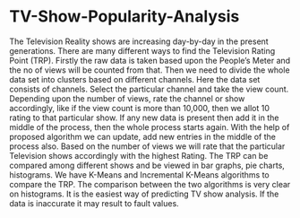 # TV-Show-Popularity-Analysis
The Television Reality shows are increasing day-by-day in the present generations. There are many different ways to find the Television Rating Point (TRP). Firstly the raw data is taken based upon the People’s Meter and the no of views will be counted from that. Then we need to divide the whole data set into clusters based on different channels. Here the data set consists of channels. Select the particular channel and take the view count. Depending upon the number of views, rate the channel or show accordingly, like if the view count is more than 10,000, then we allot 10 rating to that particular show. If any new data is present then add it in the middle of the process, then the whole process starts again. With the help of proposed algorithm we can update, add new entries in the middle of the process also. Based on the number of views we will rate that the particular Television shows accordingly with the highest Rating. The TRP can be compared among different shows and be viewed in bar graphs, pie charts, histograms. We have K-Means and Incremental K-Means algorithms to compare the TRP. The comparison between the two algorithms is very clear on histograms. It is the easiest way of predicting TV show analysis. If the data is inaccurate it may result to fault values.
